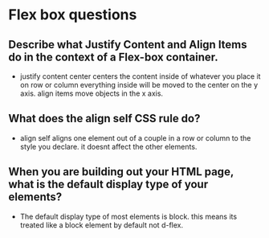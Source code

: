 # Flex box questions

## Describe what Justify Content and Align Items do in the context of a Flex-box container.

* justify content center centers the content inside of whatever you place it on row or column everything inside will be moved to the center on the y axis. align items move objects in the x axis.

## What does the align self CSS rule do?

* align self aligns one element out of a couple in a row or column to the style you declare. it doesnt affect the other elements.

## When you are building out your HTML page, what is the default display type of your elements?

* The default display type of most elements is block. this means its treated like a block element by default not d-flex.